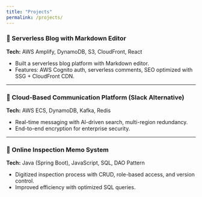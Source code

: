 ```yaml
---
title: "Projects"
permalink: /projects/
---
```


### 🚀 Serverless Blog with Markdown Editor
**Tech:** AWS Amplify, DynamoDB, S3, CloudFront, React  
- Built a serverless blog platform with Markdown editor.  
- Features: AWS Cognito auth, serverless comments, SEO optimized with SSG + CloudFront CDN.  

---

### 💬 Cloud-Based Communication Platform (Slack Alternative)
**Tech:** AWS ECS, DynamoDB, Kafka, Redis  
- Real-time messaging with AI-driven search, multi-region redundancy.  
- End-to-end encryption for enterprise security.  

---

### 📝 Online Inspection Memo System
**Tech:** Java (Spring Boot), JavaScript, SQL, DAO Pattern  
- Digitized inspection process with CRUD, role-based access, and version control.  
- Improved efficiency with optimized SQL queries.  
